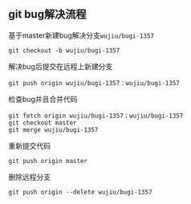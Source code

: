 ## git bug解决流程

基于master新建bug解决分支`wujiu/bugi-1357`

```shell
git checkout -b wujiu/bugi-1357
```

解决bug后提交在远程上新建分支

```shell
git push origin wujiu/bugi-1357：wujiu/bugi-1357
```

检查bug并且合并代码

```shell
git fetch origin wujiu/bugi-1357：wujiu/bugi-1357
git checkout master
git merge wujiu/bugi-1357
```

重新提交代码

```shell
git push origin master
```

删除远程分支

```shell
git push origin --delete wujiu/bugi-1357
```

